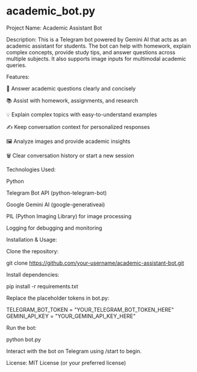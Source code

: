 # academic_bot.py

Project Name: Academic Assistant Bot

Description:
This is a Telegram bot powered by Gemini AI that acts as an academic assistant for students. The bot can help with homework, explain complex concepts, provide study tips, and answer questions across multiple subjects. It also supports image inputs for multimodal academic queries.

Features:

🤖 Answer academic questions clearly and concisely

📚 Assist with homework, assignments, and research

💡 Explain complex topics with easy-to-understand examples

✍ Keep conversation context for personalized responses

🖼️ Analyze images and provide academic insights

🗑️ Clear conversation history or start a new session

Technologies Used:

Python

Telegram Bot API (python-telegram-bot)

Google Gemini AI (google-generativeai)

PIL (Python Imaging Library) for image processing

Logging for debugging and monitoring

Installation & Usage:

Clone the repository:

git clone https://github.com/your-username/academic-assistant-bot.git


Install dependencies:

pip install -r requirements.txt


Replace the placeholder tokens in bot.py:

TELEGRAM_BOT_TOKEN = "YOUR_TELEGRAM_BOT_TOKEN_HERE"
GEMINI_API_KEY = "YOUR_GEMINI_API_KEY_HERE"


Run the bot:

python bot.py


Interact with the bot on Telegram using /start to begin.

License:
MIT License (or your preferred license)

